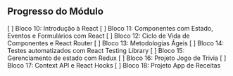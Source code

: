 ## **Progresso do Módulo** 

[  ] Bloco 10: Introdução à React 
[  ] Bloco 11: Componentes com Estado, Eventos e Formulários com React 
[  ] Bloco 12: Ciclo de Vida de Componentes e React Router 
[  ] Bloco 13: Metodologias Ágeis 
[  ] Bloco 14: Testes automatizados com React Testing Library 
[  ] Bloco 15: Gerenciamento de estado com Redux 
[  ] Bloco 16: Projeto Jogo de Trivia 
[  ] Bloco 17: Context API e React Hooks 
[  ] Bloco 18: Projeto App de Receitas 
